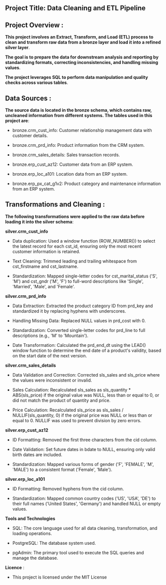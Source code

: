 ## Project Title: Data Cleaning and ETL Pipeline
## Project Overview :

**This project involves an Extract, Transform, and Load (ETL) process to clean and transform raw data from a bronze layer and load it into a refined silver layer**. 

**The goal is to prepare the data for downstream analysis and reporting by standardizing formats, correcting inconsistencies, and handling missing values**. 

**The project leverages SQL to perform data manipulation and quality checks across various tables**.

## Data Sources :

**The source data is located in the bronze schema, which contains raw, uncleaned information from different systems. The tables used in this project are**:

- bronze.crm_cust_info: Customer relationship management data with customer details.

- bronze.crm_prd_info: Product information from the CRM system.

- bronze.crm_sales_details: Sales transaction records.

- bronze.erp_cust_az12: Customer data from an ERP system.

- bronze.erp_loc_a101: Location data from an ERP system.

- bronze.erp_px_cat_g1v2: Product category and maintenance information from an ERP system.


## Transformations and Cleaning :
**The following transformations were applied to the raw data before loading it into the silver schema**:

**silver.crm_cust_info**

- Data duplication: Used a window function (ROW_NUMBER()) to select the latest record for each cst_id, ensuring only the most recent customer information is retained.

- Text Cleaning: Trimmed leading and trailing whitespace from cst_firstname and cst_lastname.

- Standardization: Mapped single-letter codes for cst_marital_status ('S', 'M') and cst_gndr ('M', 'F') to full-word descriptions like 'Single', 'Married', 'Male', and 'Female'.

**silver.crm_prd_info**

- Data Extraction: Extracted the product category ID from prd_key and standardized it by replacing hyphens with underscores.

- Handling Missing Data: Replaced NULL values in prd_cost with 0.

- Standardization: Converted single-letter codes for prd_line to full descriptions (e.g., 'M' to 'Mountain').

- Date Transformation: Calculated the prd_end_dt using the LEAD() window function to determine the end date of a product's validity, based on the start date of the next version.

**silver.crm_sales_details**

- Data Validation and Correction: Corrected sls_sales and sls_price where the values were inconsistent or invalid.

- Sales Calculation: Recalculated sls_sales as sls_quantity * ABS(sls_price) if the original value was NULL, less than or equal to 0, or did not match the product of quantity and price.

- Price Calculation: Recalculated sls_price as sls_sales / NULLIF(sls_quantity, 0) if the original price was NULL or less than or equal to 0. NULLIF was used to prevent division by zero errors.

**silver.erp_cust_az12**

- ID Formatting: Removed the first three characters from the cid column.

- Date Validation: Set future dates in bdate to NULL, ensuring only valid birth dates are included.

- Standardization: Mapped various forms of gender ('F', 'FEMALE', 'M', 'MALE') to a consistent format ('Female', 'Male').

**silver.erp_loc_a101**

- ID Formatting: Removed hyphens from the cid column.

- Standardization: Mapped common country codes ('US', 'USA', 'DE') to their full names ('United States', 'Germany') and handled NULL or empty values.

**Tools and Technologies**

- SQL: The core language used for all data cleaning, transformation, and loading operations.

- PostgreSQL: The database system used.

- pgAdmin: The primary tool used to execute the SQL queries and manage the database.

**Licence** :
- This project is licensed under the MIT License
